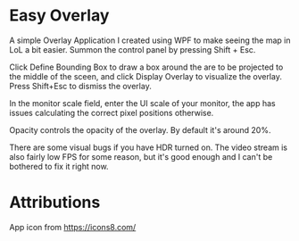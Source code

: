 # Easy Overlay

A simple Overlay Application I created using WPF to make seeing the map in LoL a bit easier. Summon the control panel by pressing Shift + Esc.

Click Define Bounding Box to draw a box around the are to be projected to the middle of the sceen, and click Display Overlay to visualize the overlay. Press Shift+Esc to dismiss the overlay.

In the monitor scale field, enter the UI scale of your monitor, the app has issues calculating the correct pixel positions otherwise.

Opacity controls the opacity of the overlay. By default it's around 20%.

There are some visual bugs if you have HDR turned on. The video stream is also fairly low FPS for some reason, but it's good enough and I can't be bothered to fix it right now.

# Attributions
App icon from https://icons8.com/

